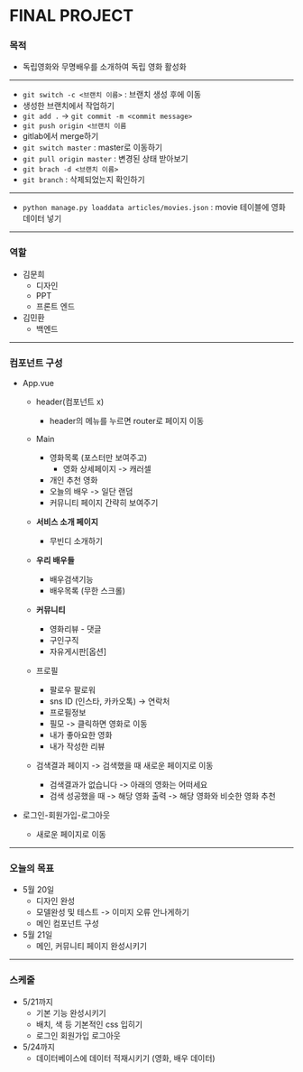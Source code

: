 # FINAL PROJECT

### 목적

- 독립영화와 무명배우를 소개하여 독립 영화 활성화

---

- `git switch -c <브랜치 이름>` : 브랜치 생성 후에 이동
- 생성한 브랜치에서 작업하기
- `git add .` -> `git commit -m <commit message>`
- `git push origin <브랜치 이름`
- gitlab에서 merge하기
- `git switch master` : master로 이동하기
- `git pull origin master` : 변경된 상태 받아보기
- `git brach -d <브랜치 이름>`
- `git branch` : 삭제되었는지 확인하기

---

- `python manage.py loaddata articles/movies.json` : movie 테이블에 영화 데이터 넣기

---



### 역할

- 김문희
  - 디자인
  - PPT
  - 프론트 엔드
- 김민환
  - 백엔드

---

### 컴포넌트 구성

- App.vue

  - header(컴포넌트 x)
    - header의 메뉴를 누르면 router로 페이지 이동
  - Main
    - 영화목록 (포스터만 보여주고)
      - 영화 상세페이지 -> 캐러셀
    - 개인 추천 영화
    - 오늘의 배우 -> 일단 랜덤
    - 커뮤니티 페이지 간략히 보여주기
  - **서비스 소개 페이지**
    - 무빈디 소개하기
  - **우리 배우들**
    - 배우검색기능
    - 배우목록 (무한 스크롤)

  - **커뮤니티**
    - 영화리뷰 - 댓글
    - 구인구직
    - 자유게시판[옵션]
  - 프로필
    - 팔로우 팔로워
    - sns ID (인스타, 카카오톡) -> 연락처
    - 프로필정보
    - 필모 -> 클릭하면 영화로 이동
    - 내가 좋아요한 영화
    - 내가 작성한 리뷰
  - 검색결과 페이지 -> 검색했을 때 새로운 페이지로 이동
    - 검색결과가 없습니다 -> 아래의 영화는 어떠세요
    - 검색 성공했을 때 -> 해당 영화 출력 -> 해당 영화와 비슷한 영화 추천

- 로그인-회원가입-로그아웃

  - 새로운 페이지로 이동

---

### 오늘의 목표

- 5월 20일
  - 디자인 완성
  - 모델완성 및  테스트 -> 이미지 오류 안나게하기
  - 메인 컴포넌트 구성
- 5월 21일
  - 메인, 커뮤니티 페이지 완성시키기

---

### 스케줄

- 5/21까지
  - 기본 기능 완성시키기
  - 배치, 색 등 기본적인 css 입히기
  - 로그인 회원가입 로그아웃
- 5/24까지
  - 데이터베이스에 데이터 적재시키기 (영화, 배우 데이터)

